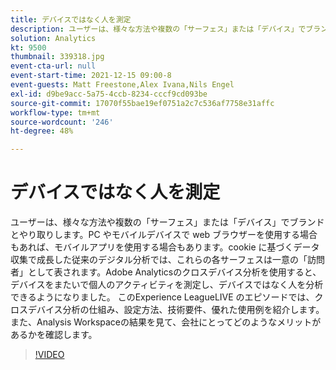 ```yaml
---
title: デバイスではなく人を測定
description: ユーザーは、様々な方法や複数の「サーフェス」または「デバイス」でブランドとやり取りします。PC やモバイルデバイスで web ブラウザーを使用する場合もあれば、モバイルアプリを使用する場合もあります。cookie に基づくデータ収集で成長した従来のデジタル分析では、これらの各サーフェスは一意の「訪問者」として表されます。Adobe Analyticsのクロスデバイス分析を使用すると、デバイスをまたいで個人のアクティビティを測定し、デバイスではなく人を分析できるようになりました。 このExperience LeagueLIVE のエピソードでは、クロスデバイス分析の仕組み、設定方法、技術要件、優れた使用例を紹介します。 また、Analysis Workspaceの結果を見て、会社にとってどのようなメリットがあるかを確認します。
solution: Analytics
kt: 9500
thumbnail: 339318.jpg
event-cta-url: null
event-start-time: 2021-12-15 09:00-8
event-guests: Matt Freestone,Alex Ivana,Nils Engel
exl-id: d9be9acc-5a75-4ccb-8234-cccf9cd093be
source-git-commit: 17070f55bae19ef0751a2c7c536af7758e31affc
workflow-type: tm+mt
source-wordcount: '246'
ht-degree: 48%

---
```


# デバイスではなく人を測定

ユーザーは、様々な方法や複数の「サーフェス」または「デバイス」でブランドとやり取りします。PC やモバイルデバイスで web ブラウザーを使用する場合もあれば、モバイルアプリを使用する場合もあります。cookie に基づくデータ収集で成長した従来のデジタル分析では、これらの各サーフェスは一意の「訪問者」として表されます。Adobe Analyticsのクロスデバイス分析を使用すると、デバイスをまたいで個人のアクティビティを測定し、デバイスではなく人を分析できるようになりました。 このExperience LeagueLIVE のエピソードでは、クロスデバイス分析の仕組み、設定方法、技術要件、優れた使用例を紹介します。 また、Analysis Workspaceの結果を見て、会社にとってどのようなメリットがあるかを確認します。


>[!VIDEO](https://video.tv.adobe.com/v/339318/?quality=12&learn=on)
